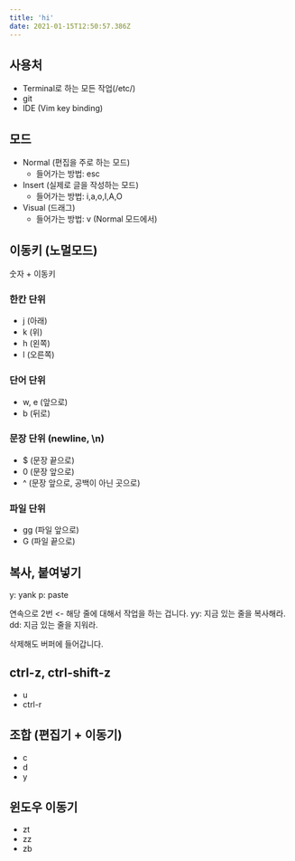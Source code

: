 ```yaml
---
title: 'hi'
date: 2021-01-15T12:50:57.386Z
---
```

## 사용처
- Terminal로 하는 모든 작업(/etc/)
- git 
- IDE (Vim key binding)


## 모드
- Normal (편집을 주로 하는 모드)
  - 들어가는 방법: esc
- Insert (실제로 글을 작성하는 모드)
  - 들어가는 방법: i,a,o,I,A,O
- Visual (드래그)
  - 들어가는 방법: v (Normal 모드에서)


## 이동키 (노멀모드)
숫자 + 이동키 
### 한칸 단위
  - j (아래)
  - k (위)
  - h (왼쪽)
  - l (오른쪽)
### 단어 단위
  - w, e (앞으로)
  - b (뒤로)
### 문장 단위 (newline, \n)
  - $ (문장 끝으로)
  - 0 (문장 앞으로)
  - ^ (문장 앞으로, 공백이 아닌 곳으로)
### 파일 단위
  - gg (파일 앞으로)
  - G (파일 끝으로)
 
## 복사, 붙여넣기
y: yank 
p: paste

연속으로 2번 <- 해당 줄에 대해서 작업을 하는 겁니다.
yy: 지금 있는 줄을 복사해라.
dd: 지금 있는 줄을 지워라.

삭제해도 버퍼에 들어갑니다.

## ctrl-z, ctrl-shift-z
  - u
  - ctrl-r

## 조합 (편집기 + 이동기)
  - c
  - d
  - y

## 윈도우 이동기
- zt
- zz
- zb




<!DOCTYPE html>
<html lang="en">
<head>
  <meta charset="UTF-8">
  <title></title>
</head>
<body>
<h3>
</h3>
  <div>
    <span></span>
    <span></span>
    <span></span>
  </div>
</body>
</html>


